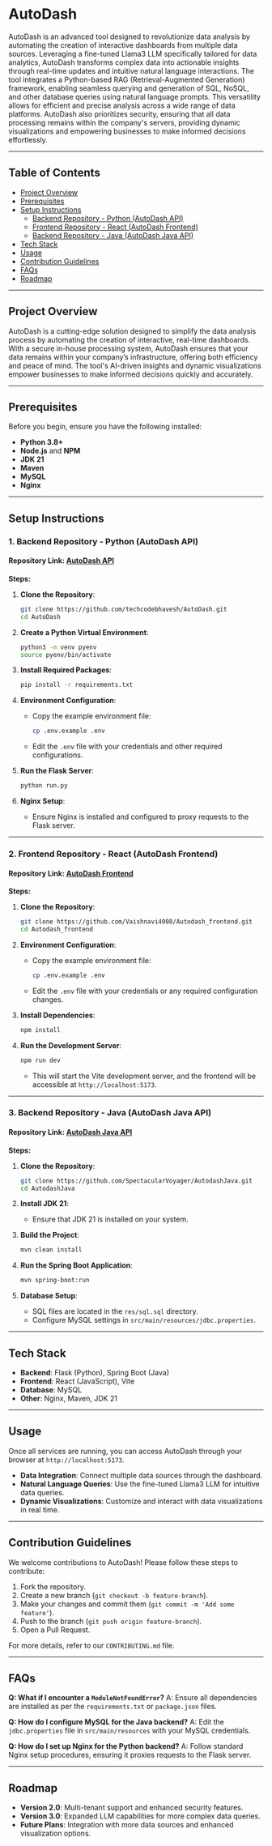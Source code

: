 # AutoDash

AutoDash is an advanced tool designed to revolutionize data analysis by automating the creation of interactive dashboards from multiple data sources. Leveraging a fine-tuned Llama3 LLM specifically tailored for data analytics, AutoDash transforms complex data into actionable insights through real-time updates and intuitive natural language interactions. The tool integrates a Python-based RAG (Retrieval-Augmented Generation) framework, enabling seamless querying and generation of SQL, NoSQL, and other database queries using natural language prompts. This versatility allows for efficient and precise analysis across a wide range of data platforms. AutoDash also prioritizes security, ensuring that all data processing remains within the company's servers, providing dynamic visualizations and empowering businesses to make informed decisions effortlessly.


---

## Table of Contents

- [Project Overview](#project-overview)
- [Prerequisites](#prerequisites)
- [Setup Instructions](#setup-instructions)
  - [Backend Repository - Python (AutoDash API)](#1-backend-repository---python-autodash-api)
  - [Frontend Repository - React (AutoDash Frontend)](#2-frontend-repository---react-autodash-frontend)
  - [Backend Repository - Java (AutoDash Java API)](#3-backend-repository---java-autodash-java-api)
- [Tech Stack](#tech-stack)
- [Usage](#usage)
- [Contribution Guidelines](#contribution-guidelines)
- [FAQs](#faqs)
- [Roadmap](#roadmap)

---

## Project Overview

AutoDash is a cutting-edge solution designed to simplify the data analysis process by automating the creation of interactive, real-time dashboards. With a secure in-house processing system, AutoDash ensures that your data remains within your company’s infrastructure, offering both efficiency and peace of mind. The tool's AI-driven insights and dynamic visualizations empower businesses to make informed decisions quickly and accurately.

---

## Prerequisites

Before you begin, ensure you have the following installed:

- **Python 3.8+**
- **Node.js** and **NPM**
- **JDK 21**
- **Maven**
- **MySQL**
- **Nginx**

---

## Setup Instructions

### 1. Backend Repository - Python (AutoDash API)

#### Repository Link: [AutoDash API](https://github.com/techcodebhavesh/AutoDash)

**Steps:**

1. **Clone the Repository**:
   ```bash
   git clone https://github.com/techcodebhavesh/AutoDash.git
   cd AutoDash
   ```

2. **Create a Python Virtual Environment**:
   ```bash
   python3 -m venv pyenv
   source pyenv/bin/activate
   ```

3. **Install Required Packages**:
   ```bash
   pip install -r requirements.txt
   ```

4. **Environment Configuration**:
   - Copy the example environment file:
     ```bash
     cp .env.example .env
     ```
   - Edit the `.env` file with your credentials and other required configurations.

5. **Run the Flask Server**:
   ```bash
   python run.py
   ```

6. **Nginx Setup**:
   - Ensure Nginx is installed and configured to proxy requests to the Flask server.

---

### 2. Frontend Repository - React (AutoDash Frontend)

#### Repository Link: [AutoDash Frontend](https://github.com/Vaishnavi4008/Autodash_frontend)

**Steps:**

1. **Clone the Repository**:
   ```bash
   git clone https://github.com/Vaishnavi4008/Autodash_frontend.git
   cd Autodash_frontend
   ```

2. **Environment Configuration**:
   - Copy the example environment file:
     ```bash
     cp .env.example .env
     ```
   - Edit the `.env` file with your credentials or any required configuration changes.

3. **Install Dependencies**:
   ```bash
   npm install
   ```

4. **Run the Development Server**:
   ```bash
   npm run dev
   ```
   - This will start the Vite development server, and the frontend will be accessible at `http://localhost:5173`.

---

### 3. Backend Repository - Java (AutoDash Java API)

#### Repository Link: [AutoDash Java API](https://github.com/SpectacularVoyager/AutodashJava)

**Steps:**

1. **Clone the Repository**:
   ```bash
   git clone https://github.com/SpectacularVoyager/AutodashJava.git
   cd AutodashJava
   ```

2. **Install JDK 21**:
   - Ensure that JDK 21 is installed on your system.

3. **Build the Project**:
   ```bash
   mvn clean install
   ```

4. **Run the Spring Boot Application**:
   ```bash
   mvn spring-boot:run
   ```

5. **Database Setup**:
   - SQL files are located in the `res/sql.sql` directory.
   - Configure MySQL settings in `src/main/resources/jdbc.properties`.

---

## Tech Stack

- **Backend**: Flask (Python), Spring Boot (Java)
- **Frontend**: React (JavaScript), Vite
- **Database**: MySQL
- **Other**: Nginx, Maven, JDK 21

---

## Usage

Once all services are running, you can access AutoDash through your browser at `http://localhost:5173`.

- **Data Integration**: Connect multiple data sources through the dashboard.
- **Natural Language Queries**: Use the fine-tuned Llama3 LLM for intuitive data queries.
- **Dynamic Visualizations**: Customize and interact with data visualizations in real time.

---

## Contribution Guidelines

We welcome contributions to AutoDash! Please follow these steps to contribute:

1. Fork the repository.
2. Create a new branch (`git checkout -b feature-branch`).
3. Make your changes and commit them (`git commit -m 'Add some feature'`).
4. Push to the branch (`git push origin feature-branch`).
5. Open a Pull Request.

For more details, refer to our `CONTRIBUTING.md` file.

---

## FAQs

**Q: What if I encounter a `ModuleNotFoundError`?**
A: Ensure all dependencies are installed as per the `requirements.txt` or `package.json` files.

**Q: How do I configure MySQL for the Java backend?**
A: Edit the `jdbc.properties` file in `src/main/resources` with your MySQL credentials.

**Q: How do I set up Nginx for the Python backend?**
A: Follow standard Nginx setup procedures, ensuring it proxies requests to the Flask server.

---

## Roadmap

- **Version 2.0**: Multi-tenant support and enhanced security features.
- **Version 3.0**: Expanded LLM capabilities for more complex data queries.
- **Future Plans**: Integration with more data sources and enhanced visualization options.
